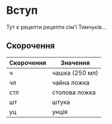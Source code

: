 Вступ
=====

Тут є рецепти рецепти сім'ї Тимчуків…

Скорочення
-----------

| Скорочення | Значення       |
| ---------- | -------------- |
| ч          | чашка (250 мл) |
| чл         | чайна ложка    |
| стл        | столова ложка  |
| шт         | штука          |
| уц         | унція          |
